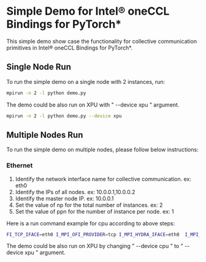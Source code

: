 # Simple Demo for Intel® oneCCL Bindings for PyTorch*

This simple demo show case the functionality for collective communication primitives in Intel® oneCCL Bindings for PyTorch*.

## Single Node Run
To run the simple demo on a single node with 2 instances, run: 

```bash
mpirun -n 2 -l python demo.py

```
The demo could be also run on XPU with " --device xpu " argument. 

```bash
mpirun -n 2 -l python demo.py --device xpu
```

## Multiple Nodes Run
To run the simple demo on multiple nodes, please follow below instructions:

### Ethernet
1. Identify the network interface name for collective communication. ex: eth0
2. Identify the IPs of all nodes. ex: 10.0.0.1,10.0.0.2
3. Identify the master node IP. ex: 10.0.0.1
4. Set the value of np for the total number of instances. ex: 2
5. Set the value of ppn for the number of instance per node. ex: 1

Here is a run command example for cpu according to above steps:

```bash
FI_TCP_IFACE=eth0 I_MPI_OFI_PROVIDER=tcp I_MPI_HYDRA_IFACE=eth0  I_MPI_DEBUG=121 mpirun -host 10.0.0.1,10.0.0.2 -np 2 -ppn 1  --map-by node  python demo.py --device cpu --dist_url 10.0.0.1  --dist_port 29500
```
The demo could be also run on XPU by changing " --device cpu " to " --device xpu " argument. 

